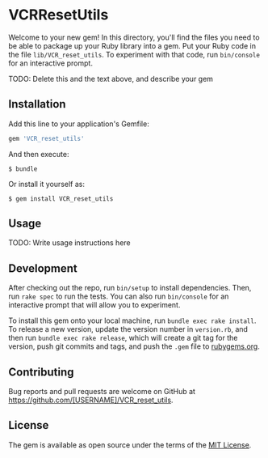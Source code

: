 # VCRResetUtils

Welcome to your new gem! In this directory, you'll find the files you need to be able to package up your Ruby library into a gem. Put your Ruby code in the file `lib/VCR_reset_utils`. To experiment with that code, run `bin/console` for an interactive prompt.

TODO: Delete this and the text above, and describe your gem

## Installation

Add this line to your application's Gemfile:

```ruby
gem 'VCR_reset_utils'
```

And then execute:

    $ bundle

Or install it yourself as:

    $ gem install VCR_reset_utils

## Usage

TODO: Write usage instructions here

## Development

After checking out the repo, run `bin/setup` to install dependencies. Then, run `rake spec` to run the tests. You can also run `bin/console` for an interactive prompt that will allow you to experiment.

To install this gem onto your local machine, run `bundle exec rake install`. To release a new version, update the version number in `version.rb`, and then run `bundle exec rake release`, which will create a git tag for the version, push git commits and tags, and push the `.gem` file to [rubygems.org](https://rubygems.org).

## Contributing

Bug reports and pull requests are welcome on GitHub at https://github.com/[USERNAME]/VCR_reset_utils.

## License

The gem is available as open source under the terms of the [MIT License](https://opensource.org/licenses/MIT).
